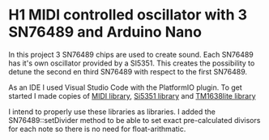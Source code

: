 # H1 MIDI controlled oscillator with 3 SN76489 and Arduino Nano

In this project 3 SN76489 chips are used to create sound. Each SN76489 has it's own oscillator provided by a SI5351.
This creates the possibility to detune the second en third SN76489 with respect to the first SN76489.

As an IDE I used Visual Studio Code with the PlatformIO plugin. To get started I made copies of
[MIDI library](https://github.com/FortySevenEffects/arduino_midi_library), 
[Si5351 library](https://github.com/etherkit/Si5351Arduino) and 
[TM1638lite library](https://github.com/danja/TM1638lite)

I intend to properly use these libraries as libraries. I added the SN76489::setDivider method to be able to set exact pre-calculated divisors for each note
so there is no need for float-arithmatic.

